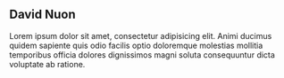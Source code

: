 ## David Nuon

Lorem ipsum dolor sit amet, consectetur adipisicing elit. Animi ducimus quidem sapiente quis odio facilis optio doloremque molestias mollitia temporibus officia dolores dignissimos magni soluta consequuntur dicta voluptate ab ratione.